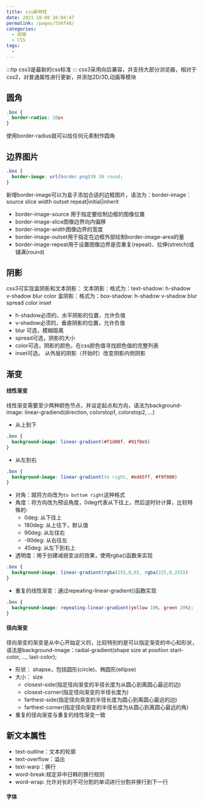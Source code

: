 ```yaml
---
title: css新特性
date: 2021-10-08 16:04:47
permalink: /pages/558f48/
categories:
  - 前端
  - CSS
tags:
  - 
---
```

:::tip
css3是最新的css标准
:::
css3采用向后兼容，并支持大部分浏览器，相对于css2，对普通属性进行更新，并添加2D/3D,动画等模块
## 圆角
```css
.box {
  border-radius: 10px
}
```
使用border-radius就可以给任何元素制作圆角
## 边界图片
```css
.box {
  border-image: url(border.png)30 30 round;
}
```
新增border-image可以为盒子添加合适的边框图片，语法为：border-image： source slice width outset repeat|initial|inherit
* border-image-source 用于指定要绘制边框的图像位置
* border-image-slice图像边界向内偏移
* border-image-width图像边界的宽度
* border-image-outset用于指定在边框外部绘制border-image-area的量
* border-image-repeat用于设置图像边界是否重复(repeat)、拉伸(stretch)或铺满(round)
## 阴影
css3可实现盒阴影和文本阴影：
文本阴影：格式为：text-shadow: h-shadow v-shadow blur color
盒阴影：格式为：box-shadow: h-shadow v-shadow blur spread color inset
* h-shadow必须的，水平阴影的位置，允许负值
* v-shadow必须的，垂直阴影的位置，允许负值
* blur 可选，模糊距离
* spread可选，阴影的大小
* color可选，阴影的颜色，在css颜色值寻找颜色值的完整列表
* inset可选， 从外层的阴影（开始时）改变阴影内侧阴影
## 渐变
#### 线性渐变
线性渐变需要至少两种颜色节点，并设定起点和方向，语法为background-image: linear-gradiend(direction, colorstop1, colorstop2, ...)
* 从上到下
```css
.box {
  background-image: linear-gradient(#f1d00f, #91f8e5)
}
```
* 从左到右
```css
.box {
  background-image: linear-gradient(to right, #ed45ff, #f0f000)
}
```
* 对角：就将方向改为`to bottom right`这种格式
* 角度：将方向改为预设角度，0deg代表从下往上，然后逆时针计算，比较特殊的:
  - 0deg: 从下往上
  - 180deg: 从上往下，默认值
  - 90deg: 从左往右
  - -90deg: 从右往左
  - 45deg: 从左下到右上
* 透明度：用于创建减弱变淡的效果，使用rgba()函数来实现
```css
.box {
  background-image: linear-gradient(rgba(255,0,0), rgba(225,0,255))
}
```
* 重复的线性渐变：通过repeating-linear-gradient()函数实现
```css
.box {
  background-image: repeating-linear-gradient(yellow 10%, green 20%);
}
```
#### 径向渐变
径向渐变的渐变是从中心开始定义的，比较特别的是可以指定渐变的中心和形状，语法是background-image：radial-gradient(shape size at position start-color, ..., last-color);
* 形状： shapse，包括圆形(circle)、椭圆形(ellipse)
* 大小： size
  - closest-side(指定径向渐变的半径长度为从圆心到离圆心最近的边)
  - closest-corner(指定径向渐变的半径长度为)
  - farthest-side(指定径向渐变的半径长度为圆心到离圆心最远的边)
  - farthest-corner(指定径向渐变的半径长度为从圆心到离圆心最远的角)
* 重复的径向渐变与重复的线性渐变一致
## 新文本属性
* text-outline：文本的轮廓
* text-overflow：溢出
* text-warp：换行
* word-break:规定非中日韩的换行规则
* word-wrap: 允许对长的不可分割的单词进行分割并换行到下一行

#### 字体
